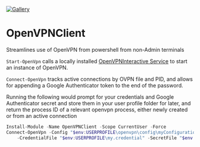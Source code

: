 [![Gallery](https://img.shields.io/powershellgallery/v/OpenVPNClient?label=PS%20Gallery&logo=powershell&logoColor=white)](https://www.powershellgallery.com/packages/OpenVPNClient)
# OpenVPNClient
Streamlines use of OpenVPN from powershell from non-Admin terminals

`Start-OpenVpn` calls a locally installed [OpenVPNInteractive Service](https://community.openvpn.net/openvpn/wiki/OpenVPNInteractiveService) to start an instance of OpenVPN.

`Connect-OpenVpn` tracks active connections by OVPN file and PID, and allows for appending a Google Authenticator token to the end of the password.

Running the following would prompt for your credentials and Google Authenticator secret and store them in your user profile folder for later, and return the process ID of a relevant openvpn process, either newly created or from an active connection
```powershell
Install-Module -Name OpenVPNClient -Scope CurrentUser -Force
Connect-OpenVpn -Config "$env:USERPROFILE\openvpn\config\myConfigurationFile\myConfigurationFile.ovpn" `
    -CredentialFile "$env:USERPROFILE\my.credential" -SecretFile "$env:USERPROFILE\my.secret" 
```